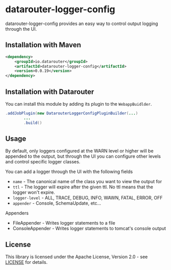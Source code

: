 # datarouter-logger-config

datarouter-logger-config provides an easy way to control output logging through the UI. 

## Installation with Maven

```xml
<dependency>
	<groupId>io.datarouter</groupId>
	<artifactId>datarouter-logger-config</artifactId>
	<version>0.0.19</version>
</dependency>
```

## Installation with Datarouter

You can install this module by adding its plugin to the `WebappBuidlder`.

```java
.addJobPlugin(new DatarouterLoggerConfigPluginBuilder(...)
		...
		.build()
```

## Usage
By default, only loggers configured at the WARN level or higher will be appended to the output, but through the UI you can configure 
other levels and control specific logger classes. 

You can add a logger through the UI with the following fields
* `name` - The canonical name of the class you want to view the output for
* `ttl` - The logger will expire after the given ttl. No ttl means that the logger won't expire. 
* `logger-level` - ALL, TRACE, DEBUG, INFO, WAWN, FATAL, ERROR, OFF
* `appender` - Console, SchemaUpdate, etc...

Appenders
* FileAppender - Writes logger statements to a file
* ConsoleAppender - Writes logger statements to tomcat's console output

## License

This library is licensed under the Apache License, Version 2.0 - see [LICENSE](../LICENSE) for details.
